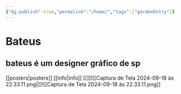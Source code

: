 ```yaml
---
{"dg-publish":true,"permalink":"/home/","tags":["gardenEntry"]}
---
```


# Bateus

## bateus é um designer gráfico de sp

[[posters\|posters]]
[[info\|info]]
[[]]![[Captura de Tela 2024-09-18 às 22.33.11.png\|]]![[Captura de Tela 2024-09-18 às 22.33.11.png]]